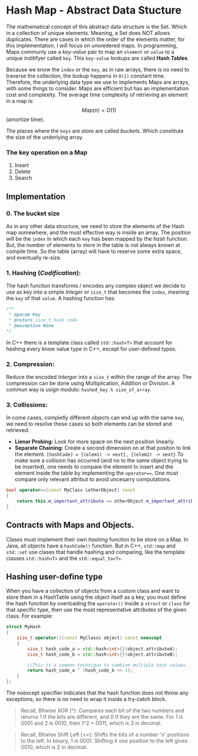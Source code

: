 # Hash Map - Abstract Data Stucture

The mathematical concept of this abstract data structure is the Set. Which in a collection of unique elements. Meaning, a Set does NOT allows duplicates. There are cases in which the order of the elements matter, for this implementation, I will focus on unoredered maps. In programming, Maps communly use a _key-value_ pair to map an `element` or `value` to a unique inditifyer called `key`. This `key-value` lookups are called **Hash Tables**.

Because we know the `index` or the `key`, as in raw arrays, there is no need to traverse the collection, the lookup happens in `O(1)` constant time. Therefore, the underlying data type we use to implements Maps are arrays, with some things to consider. Maps are efficient but has an implementation cost and complexity. The average time complexity of retrieving an element in a map is:
$$ Map(n) = O(1)$$ (amortize time).

The places where the `keys` are store are called _buckets_. Which constitute the size of the underlying array.

### The key operation on a Map

1. Insert
2. Delete
3. Search

## Implementation

### 0. The bucket size

As in any other data structure, we need to store the elements of the Hash map somewhere, and the must effective way is inside an array. The position will be the `index` in which each `key` has been mapped by the _hash_ function. But, the number of elements to store in the table is not always known at compile time. So the table (array) will have to reserve some extra space, and eventually re-size.

### 1. Hashing (_Codification_):

The hash function transforms / encodes any complex object we decide to use as key into a simple _Integer_ or `size_t` that becomes the `index`, meaning the `key` of that `value`. A hashing function has:

```C++
/**
 * @param Key
 * @return size_t hash code
 * @exception None
*/
```

In C++ there is a template class called `std::hash<T>` that account for hashing every know value type in C++, except for user-defined types.

### 2. Compression:

Reduce the encoded _Interger_ into a `size_t` within the range of the array. The compression can be done using Multiplication, Addition or Division. A commun way is usign modulo: `hashed_key % size_of_array`.

### 3. Collissions:

In come cases, completly different objects can end up with the same `key`, we need to resolve these cases so both elements can be stored and retrieved.

- **Lienar Probing:** Look for more space on the next position linearly.
- **Separate Chaining:** Create a second dimension on at that positon to link the element.
  `[hashCode] = {(elem1) -> next}, {(elem2) -> next}`
  To make sure a collision has occurred (and no to the same object trying to be inserted), one needs to compare the element to insert and the element inside the table by implementing the `operator==`. One must compare only relevant attribut to avoid uncesarry computations.

```C++
bool operator==(const MyClass &otherObject) const
{
    return this.m_important_attribute == otherObject.m_important_attribute;
}
```

## Contracts with Maps and Objects.

Clases must implement their own _hashing_ function to be store on a Map. In Java, all objects have a `hashCode()` function. But in C++, `std::map` and `std::set` use clases that handle hashing and comparing, like the template classes `std::hash<T>` and the `std::equal_to<T>`.

## Hashing user-define type

When you have a collection of objects from a custom class and want to store them in a HashTable using the object itself as a key, you must define the hash function by overloading the `operator()` inside a `struct` or `class` for that specific type, then use the most representative attributes of the given class. For example:

```C++
struct MyHash
{
    size_t operator()(const MyClass& object) const noexcept
    {
        size_t hash_code_a = std::hash<int>{}(object.attributeA);
        size_t hash_code_b = std::hash<int>{}(object.attributeB);

        //This is a common technique to combine multiple hash values.
        return hash_code_a ^ (hash_code_b << 1);
    }
};
```
The noexcept specifier indicates that the hash function does not throw any exceptions, so there is no need to wrap it inside a try-catch block.

> Recall, Bitwise XOR (^): Compares each bit of the two numbers and returns 1 if the bits are different, and 0 if they are the same. For 1 is 0001 and 2 is 0010, then 1^2 =  0011, which is 3 in decimal.

> Recall, Bitwise Shift Left (<<): Shifts the bits of a number 'n' positions to the left. In binary, 1 is 0001. Shifting it one position to the left gives 0010, which is 2 in decimal.